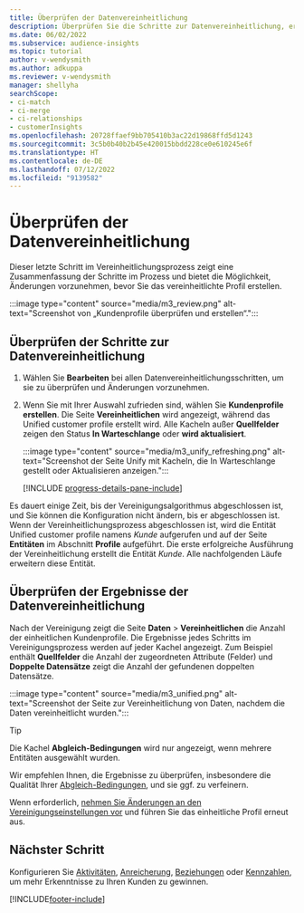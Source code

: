 ```yaml
---
title: Überprüfen der Datenvereinheitlichung
description: Überprüfen Sie die Schritte zur Datenvereinheitlichung, erstellen Sie einheitliche Kundenprofile und überprüfen Sie die Ergebnisse
ms.date: 06/02/2022
ms.subservice: audience-insights
ms.topic: tutorial
author: v-wendysmith
ms.author: adkuppa
ms.reviewer: v-wendysmith
manager: shellyha
searchScope:
- ci-match
- ci-merge
- ci-relationships
- customerInsights
ms.openlocfilehash: 20728ffaef9bb705410b3ac22d19868ffd5d1243
ms.sourcegitcommit: 3c5b0b40b2b45e420015bbdd228ce0e610245e6f
ms.translationtype: HT
ms.contentlocale: de-DE
ms.lasthandoff: 07/12/2022
ms.locfileid: "9139582"
---
```

# <a name="review-data-unification"></a>Überprüfen der Datenvereinheitlichung

Dieser letzte Schritt im Vereinheitlichungsprozess zeigt eine Zusammenfassung der Schritte im Prozess und bietet die Möglichkeit, Änderungen vorzunehmen, bevor Sie das vereinheitlichte Profil erstellen.

:::image type="content" source="media/m3_review.png" alt-text="Screenshot von „Kundenprofile überprüfen und erstellen“.":::

## <a name="review-the-data-unification-steps"></a>Überprüfen der Schritte zur Datenvereinheitlichung

1. Wählen Sie **Bearbeiten** bei allen Datenvereinheitlichungsschritten, um sie zu überprüfen und Änderungen vorzunehmen.

1. Wenn Sie mit Ihrer Auswahl zufrieden sind, wählen Sie **Kundenprofile erstellen**. Die Seite **Vereinheitlichen** wird angezeigt, während das Unified customer profile erstellt wird. Alle Kacheln außer **Quellfelder** zeigen den Status **In Warteschlange** oder **wird aktualisiert**.

   :::image type="content" source="media/m3_unify_refreshing.png" alt-text="Screenshot der Seite Unify mit Kacheln, die In Warteschlange gestellt oder Aktualisieren anzeigen.":::

   [!INCLUDE [progress-details-pane-include](includes/progress-details-pane.md)]

Es dauert einige Zeit, bis der Vereinigungsalgorithmus abgeschlossen ist, und Sie können die Konfiguration nicht ändern, bis er abgeschlossen ist. Wenn der Vereinheitlichungsprozess abgeschlossen ist, wird die Entität Unified customer profile namens *Kunde* aufgerufen und auf der Seite **Entitäten** im Abschnitt **Profile** aufgeführt. Die erste erfolgreiche Ausführung der Vereinheitlichung erstellt die Entität *Kunde*. Alle nachfolgenden Läufe erweitern diese Entität.

## <a name="review-the-results-of-data-unification"></a>Überprüfen der Ergebnisse der Datenvereinheitlichung

Nach der Vereinigung zeigt die Seite **Daten** > **Vereinheitlichen** die Anzahl der einheitlichen Kundenprofile. Die Ergebnisse jedes Schritts im Vereinigungsprozess werden auf jeder Kachel angezeigt. Zum Beispiel enthält **Quellfelder** die Anzahl der zugeordneten Attribute (Felder) und **Doppelte Datensätze** zeigt die Anzahl der gefundenen doppelten Datensätze.

:::image type="content" source="media/m3_unified.png" alt-text="Screenshot der Seite zur Vereinheitlichung von Daten, nachdem die Daten vereinheitlicht wurden.":::

> [!TIP]
> Die Kachel **Abgleich-Bedingungen** wird nur angezeigt, wenn mehrere Entitäten ausgewählt wurden.

Wir empfehlen Ihnen, die Ergebnisse zu überprüfen, insbesondere die Qualität Ihrer [Abgleich-Bedingungen](data-unification-update.md#manage-match-rules), und sie ggf. zu verfeinern.

Wenn erforderlich, [nehmen Sie Änderungen an den Vereinigungseinstellungen vor](data-unification-update.md) und führen Sie das einheitliche Profil erneut aus.

## <a name="next-step"></a>Nächster Schritt

Konfigurieren Sie [Aktivitäten](activities.md), [Anreicherung](enrichment-hub.md), [Beziehungen](relationships.md) oder [Kennzahlen](measures.md), um mehr Erkenntnisse zu Ihren Kunden zu gewinnen.

[!INCLUDE[footer-include](includes/footer-banner.md)]
